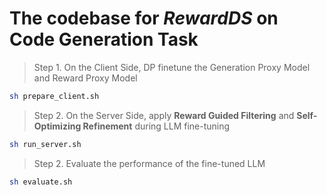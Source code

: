 # The codebase for *RewardDS* on Code Generation Task

> Step 1. On the Client Side, DP finetune the Generation Proxy Model and Reward Proxy Model

```bash
sh prepare_client.sh
```

> Step 2. On the Server Side, apply **Reward Guided Filtering** and **Self-Optimizing Refinement** during LLM fine-tuning  

```bash
sh run_server.sh
```

> Step 2. Evaluate the performance of the fine-tuned LLM

```bash
sh evaluate.sh
```